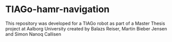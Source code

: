 # TIAGo-hamr-navigation
This repository was developed for a TIAGo robot as part of a Master Thesis project at Aalborg University created by Balazs Reiser, Martin Bieber Jensen and Simon Nanoq Callisen
